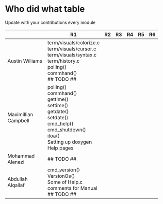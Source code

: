 # Who did what table
Update with your contributions every module

|                      | R1         | R2  | R3  | R4  | R5  | R6  |
| -------------------- | ---------- | --- | --- | --- | --- | --- |
| Austin Williams      | term/visuals/colorize.c <br> term/visuals/cursor.c <br> term/visuals/syntax.c <br> term/history.c <br> polling() <br> commhand() <br> ## TODO ## |     |     |     |     |     |
| Maximillian Campbell | polling() <br> commhand() <br> gettime() <br> settime() <br> getdate() <br> setdate() <br> cmd_help() <br> cmd_shutdown() <br> itoa() <br> Setting up doxygen <br> Help pages <br> |     |     |     |     |     |
| Mohammad Alenezi     | ## TODO ## |     |     |     |     |     |
| Abdullah Alqallaf    | cmd_version() <br> VersionOs() <br> Some of Help.c <br> comments for Manual <br>## TODO ## |     |     |     |     |     |
